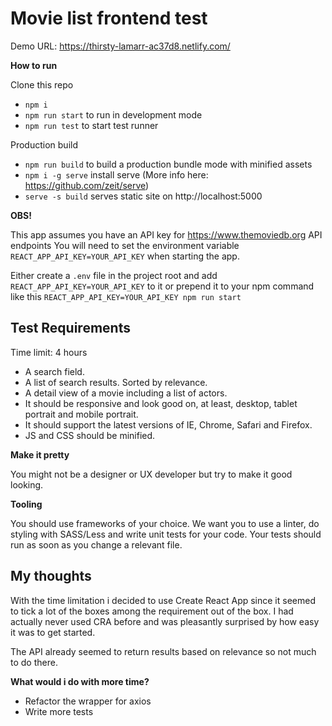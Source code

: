 # Movie list frontend test

Demo URL: https://thirsty-lamarr-ac37d8.netlify.com/

**How to run**

Clone this repo

- `npm i`
- `npm run start` to run in development mode
- `npm run test` to start test runner

Production build

- `npm run build` to build a production bundle mode with minified assets
- `npm i -g serve` install serve (More info here: https://github.com/zeit/serve)
- `serve -s build` serves static site on http://localhost:5000

**OBS!**

This app assumes you have an API key for https://www.themoviedb.org API endpoints
You will need to set the environment variable `REACT_APP_API_KEY=YOUR_API_KEY` when starting the app.

Either create a `.env` file in the project root and add `REACT_APP_API_KEY=YOUR_API_KEY` to it or prepend it to your npm command like this
`REACT_APP_API_KEY=YOUR_API_KEY npm run start`

## Test Requirements

Time limit: 4 hours

- A search field.
- A list of search results. Sorted by relevance.
- A detail view of a movie including a list of actors.
- It should be responsive and look good on, at least, desktop, tablet portrait and mobile
  portrait.
- It should support the latest versions of IE, Chrome, Safari and Firefox.
- JS and CSS should be minified.

**Make it pretty**

You might not be a designer or UX developer but try to make it good looking.

**Tooling**

You should use frameworks of your choice.
We want you to use a linter, do styling with SASS/Less and write unit tests for your code.
Your tests should run as soon as you change a relevant file.

## My thoughts

With the time limitation i decided to use Create React App since it seemed to tick a lot of the boxes among the requirement out of the box. I had actually never used CRA before and was pleasantly surprised by how easy it was to get started.

The API already seemed to return results based on relevance so not much to do there.

**What would i do with more time?**

- Refactor the wrapper for axios
- Write more tests
